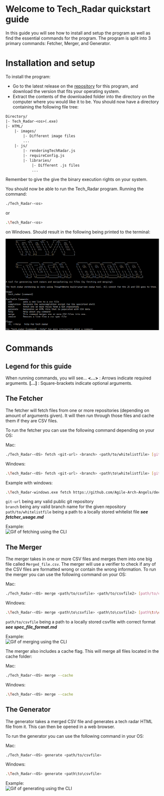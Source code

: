 # Welcome to Tech_Radar quickstart guide
In this guide you will see how to install and setup the program as well as find the essential commands for the program. The program is split into 3 primary commands: Fetcher, Merger, and Generator.

# Installation and setup
To install the program: 
- Go to the latest release on the [repository](https://github.com/NovoNordisk-OpenSource/decentralized-tech-radar/releases) for this program, and download the version that fits your operating system. 
- Extract the contents of the downloaded folder into the directory on the computer where you would like it to be. You should now have a directory containing the following file tree: 
```
Directory/
|- Tech_Radar-<os>(.exe)
|- HTML/
    |- images/
        |- Different image files
        ...
    |- js/
        |- renderingTechRadar.js
        |- requireConfig.js
        |- libraries/
            |- Different .js files
            ...
```
Remember to give the give the binary execution rights on your system.

You should now be able to run the Tech_Radar program. Running the command:
```bash
./Tech_Radar-<os>
```
or 
```bash
.\Tech_Radar-<os>
```
on Windows. Should result in the following being printed to the terminal:

![Image of root command output](https://github.com/NovoNordisk-OpenSource/decentralized-tech-radar/blob/main/docs/images/quickstart_gifs/root-output.PNG)


# Commands
## Legend for this guide
When running commands, you will see...
**<...>** : Arrows indicate required arguments.
**[...]** : Square-brackets indicate optional arguments.

## The Fetcher
The fetcher will fetch files from one or more repositories (depending on amount of arguments given). It will then run through those files and cache them if they are CSV files.  

To run the fetcher you can use the following command depending on your OS:

Mac:
```bash
./Tech_Radar-<OS> fetch <git-url> <branch> <path/to/whitelistfile> [git-url2] [branch2] [path/to/whitelistfile2] ...
```

Windows:
```bash
.\Tech_Radar-<OS> fetch <git-url> <branch> <path\to\whitelistfile> [git-url2] [branch2] [path\to\whitelistfile2] ...
```

Example with windows:
```bash
.\Tech_Radar-windows.exe fetch https://github.com/Agile-Arch-Angels/decentralized-tech-radar_dev/ main whitelist.txt ...
```


`git-url` being any valid public git repository  
`branch` being any valid branch name for the given repository  
`path/to/whitelistfile` being a path to a locally stored whitelist file *__see fetcher_usage.md__*  

Example:  
![Gif of fetching using the CLI](https://github.com/NovoNordisk-OpenSource/decentralized-tech-radar/blob/main/docs/images/quickstart_gifs/Fetch.gif)

## The Merger
The merger takes in one or more CSV files and merges them into one big file called `Merged_file.csv`. The merger will use a verifier to check if any of the CSV files are formatted wrong or contain the wrong information.
To run the merger you can use the following command on your OS:

Mac:
```bash
./Tech_Radar-<OS> merge <path/to/csvfile> <path/to/csvfile2> [path/to/csvfile3] ...
```

Windows:
```bash
.\Tech_Radar-<OS> merge <path\to\csvfile> <path\to\csvfile2> [path\to\csvfile3] ...
```


`path/to/csvfile` being a path to a locally stored csvfile with correct format *__see spec_file_format.md__*  


Example:  
![Gif of merging using the CLI](https://github.com/NovoNordisk-OpenSource/decentralized-tech-radar/blob/main/docs/images/quickstart_gifs/Merging.gif)

The merger also includes a cache flag. This will merge all files located in the cache folder:

Mac:
```bash
./Tech_Radar-<OS> merge --cache
```

Windows:
```bash
.\Tech_Radar-<OS> merge --cache
```


## The Generator
The generator takes a merged CSV file and generates a tech radar HTML file from it. This can then be opened in a web browser.

To run the generator you can use the following command in your OS:

Mac:
```bash
./Tech_Radar-<OS> generate <path/to/csvfile>
```

Windows:
```bash
.\Tech_Radar-<OS> generate <path\to\csvfile>
```


Example:  
![Gif of generating using the CLI](https://github.com/NovoNordisk-OpenSource/decentralized-tech-radar/blob/main/docs/images/quickstart_gifs/Generate.gif)